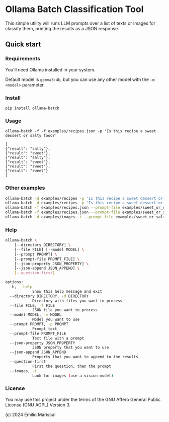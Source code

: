 # Ollama Batch Classification Tool

This simple utility will runs LLM prompts over a list of texts
or images for classify them, printing the results as a JSON response.

## Quick start

### Requirements

You'll need Ollama installed in your system.

Default model is `gemma3:4b`, but you can use any other model with the `-m <model>` parameter.

### Install

`pip install ollama-batch`

### Usage

```
ollama-batch -f -f examples/recipes.json -p 'Is this recipe a sweet dessert or salty food?'

[
{"result": "salty"},
{"result": "sweet"},
{"result": "salty"},
{"result": "sweet"},
{"result": "sweet"},
{"result": "sweet"}
]
```

### Other examples

```bash
ollama-batch -d examples/recipes -p 'Is this recipe a sweet dessert or salty food?' --json-property=ingredients
ollama-batch -d examples/recipes -p 'Is this recipe a sweet dessert or salty food?' --json-property=title
ollama-batch -f examples/recipes.json --prompt-file examples/sweet_or_salty.txt
ollama-batch -f examples/recipes.json --prompt-file examples/sweet_or_salty.txt --json-append=title,url
ollama-batch -d examples/images -i --prompt-file examples/sweet_or_salty.txt
```

### Help

```sh
ollama-batch \
    [--directory DIRECTORY] \
    [--file FILE] [--model MODEL] \
    [--prompt PROMPT] \
    [--prompt-file PROMPT_FILE] \
    [--json-property JSON_PROPERTY] \
    [--json-append JSON_APPEND] \
    [--question-first]

options:
  -h, --help
            Show this help message and exit
  --directory DIRECTORY, -d DIRECTORY
            Directory with files you want to process
  --file FILE, -f FILE
            JSON file you want to process
  --model MODEL, -m MODEL
            Model you want to use
  --prompt PROMPT, -p PROMPT
            Prompt text
  --prompt-file PROMPT_FILE
            Text file with a prompt
  --json-property JSON_PROPERTY
            JSON property that you want to use
  --json-append JSON_APPEND
            Property that you want to append to the results
  --question-first
            First the question, then the prompt
  --images, -i
            Look for images (use a vision model)
```

### License

You may use this project under the terms of the GNU Affero General Public License (GNU AGPL) Version 3.

(c) 2024 Emilio Mariscal
